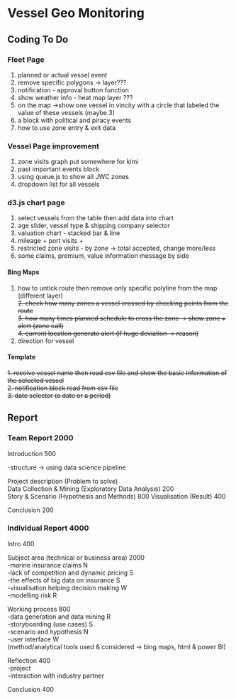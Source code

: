 # Vessel Geo Monitoring

## Coding To Do

### Fleet Page  

1. planned or actual vessel event  
2. remove specific polygons -> layer???
2. notification - approval button function  
3. show weather info - heat map layer ???  
4. on the map ->show one vessel in vincity with a circle that labeled the value of these vessels (maybe 3)  
5. a block with political and piracy events  
6. how to use zone entry & exit data  

### Vessel Page improvement

1. zone visits graph put somewhere for kimi  
2. past important events block  
3. using queue.js to show all JWC zones  
4. dropdown list for all vessels  

### d3.js chart page

1. select vessels from the table then add data into chart  
2. age slider, vessel type & shipping company selector  
3. valuation chart - stacked bar & line  
4. mileage + port visits +  
5. restricted zone visits - by zone -> total accepted, change more/less  
6. some claims, premium, value information message by side  

#### Bing Maps  

1. how to untick route then remove only specific polyline from the map (different layer)    
~~2. check how many zones a vessel crossed by checking points from the route~~  
~~3. how many times planned schedule to cross the zone -> show zone + alert (zone call)~~  
~~4. current location generate alert (if huge deviation -> reason)~~  
5. direction for vessel  

#### Template

~~1. receive vessel name then read csv file and show the basic information of the selected vessel~~  
~~2. notification block read from csv file~~  
~~3. date selector (a date or a period)~~  

## Report

### Team Report 2000

Introduction 500  

-structure -> using data science pipeline  

Project description (Problem to solve)  
Data Collection & Mining (Exploratory Data Analysis) 200  
Story & Scenario (Hypothesis and Methods) 800
Visualisation (Result) 400  

Conclusion 200  

### Individual Report 4000

Intro 400  

Subject area (technical or business area) 2000  
  -marine insurance claims N  
  -lack of competition and dynamic pricing S  
  -the effects of big data on insurance S  
  -visualisation helping decision making W   
  -modelling risk R  
  
Working process 800  
  -data generation and data mining R  
  -storyboarding (use cases) S  
  -scenario and hypothesis N  
  -user interface W  
  (method/analytical tools used & considered -> bing maps, html & power BI)  
  
Reflection 400  
  -project  
  -interaction with industry partner  
  
Conclusion 400  
